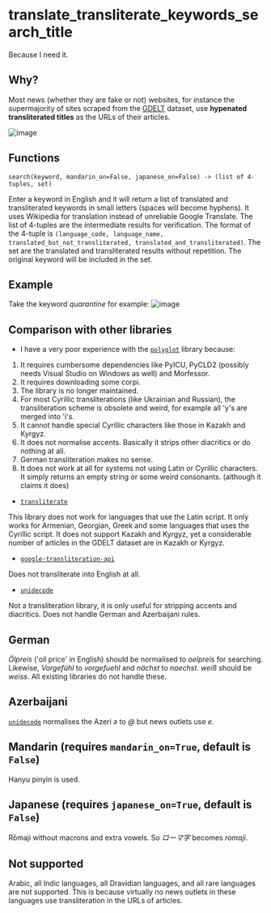 # translate_transliterate_keywords_search_title
Because I need it.

## Why?
Most news (whether they are fake or not) websites, for instance the supermajority of sites scraped from the [GDELT](https://www.gdeltproject.org/data.html) dataset, use **hypenated transliterated titles** as the URLs of their articles.

![image](https://user-images.githubusercontent.com/9071916/183798737-ef353816-e0f5-4153-907f-0f794c2c07ba.png)

## Functions
```
search(keyword, mandarin_on=False, japanese_on=False) -> (list of 4-tuples, set)
```
Enter a keyword in English and it will return a list of translated and transliterated keywords in small letters (spaces will become hyphens). It uses Wikipedia for translation instead of unreliable Google Translate.
The list of 4-tuples are the intermediate results for verification. The format of the 4-tuple is `(language_code, language_name, translated_but_not_transliterated, translated_and_transliterated)`. The set are the translated and transliterated results without repetition. The original keyword will be included in the set.

## Example
Take the keyword *quarantine* for example:
![image](https://user-images.githubusercontent.com/9071916/183834721-d06f5502-a75d-44ca-89e9-954ad585e635.png)

## Comparison with other libraries
* I have a very poor experience with the [`polyglot`](https://github.com/aboSamoor/polyglot) library because:
1. It requires cumbersome dependencies like PyICU, PyCLD2 (possibly needs Visual Studio on Windows as well) and Morfessor.
2. It requires downloading some corpi.
3. The library is no longer maintained.
4. For most Cyrillic transliterations (like Ukrainian and Russian), the transliteration scheme is obsolete and weird, for example all 'y's are merged into 'i's.
5. It cannot handle special Cyrillic characters like those in Kazakh and Kyrgyz.
6. It does not normalise accents. Basically it strips other diacritics or do nothing at all.
7. German transliteration makes no sense.
8. It does not work at all for systems not using Latin or Cyrillic characters. It simply returns an empty string or some weird consonants. (although it claims it does)

* [`transliterate`](https://github.com/barseghyanartur/transliterate)

This library does not work for languages that use the Latin script. It only works for Armenian, Georgian, Greek and some languages that uses the Cyrillic script. It does not support Kazakh and Kyrgyz, yet a considerable number of articles in the GDELT dataset are in Kazakh or Kyrgyz.

* [`google-transliteration-api`](https://github.com/NarVidhai/Google-Transliterate-API)

Does not transliterate into English at all.

* [`unidecode`](https://github.com/avian2/unidecode)

Not a transliteration library, it is only useful for stripping accents and diacritics. Does not handle German and Azerbaijani rules.

## German
*Ölpreis* ('oil price' in English) should be normalised to *oelpreis* for searching. Likewise, *Vorgefühl* to *vorgefuehl* and *nächst* to *naechst*. *weiß* should be *weiss*. All existing libraries do not handle these.

## Azerbaijani
[`unidecode`](https://github.com/avian2/unidecode) normalises the Azeri *ə* to *@* but news outlets use *e*.

## Mandarin (requires `mandarin_on=True`, default is `False`)
Hanyu pinyin is used.

## Japanese (requires `japanese_on=True`, default is `False`)
Rōmaji without macrons and extra vowels. So *ローマ字* becomes *romaji*.

## Not supported
Arabic, all Indic languages, all Dravidian languages, and all rare languages are not supported. This is because virtually no news outlets in these languages use transliteration in the URLs of articles.
